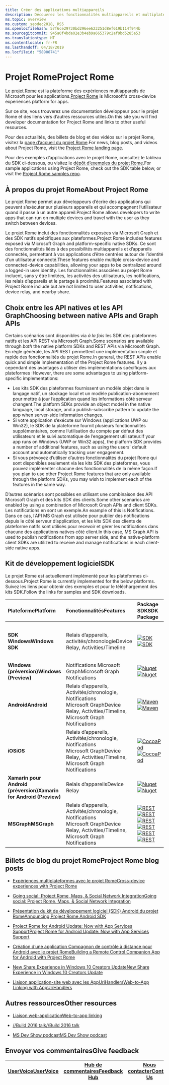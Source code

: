 ```yaml
---
title: Créer des applications multiappareils
description: Découvrez les fonctionnalités multiappareils et multiplateformes activées pour les applications Windows 10 avec le projet Rome.
ms.topic: overview
ms.custom: seodec2018, RS5
ms.openlocfilehash: 57f6ce29730bd296ee623251d8ef619b114f944b
ms.sourcegitcommit: 945a0f4bda02e3b4eb9a665379c2af9bd5285a53
ms.translationtype: HT
ms.contentlocale: fr-FR
ms.lasthandoff: 04/18/2019
ms.locfileid: "58906741"
---
```

# <a name="project-rome"></a><span data-ttu-id="1aca9-103">Projet Rome</span><span class="sxs-lookup"><span data-stu-id="1aca9-103">Project Rome</span></span>

<span data-ttu-id="1aca9-104">Le [projet Rome](https://developer.microsoft.com/en-us/windows/project-rome) est la plateforme des expériences multiappareils de Microsoft pour les applications.</span><span class="sxs-lookup"><span data-stu-id="1aca9-104">[Project Rome](https://developer.microsoft.com/en-us/windows/project-rome) is Microsoft's cross-device experiences platform for apps.</span></span> 

<span data-ttu-id="1aca9-105">Sur ce site, vous trouverez une documentation développeur pour le projet Rome et des liens vers d’autres ressources utiles.</span><span class="sxs-lookup"><span data-stu-id="1aca9-105">On this site you will find developer documentation for Project Rome and links to other useful resources.</span></span>

<span data-ttu-id="1aca9-106">Pour des actualités, des billets de blog et des vidéos sur le projet Rome, visitez la [page d’accueil du projet Rome](https://developer.microsoft.com/windows/project-rome).</span><span class="sxs-lookup"><span data-stu-id="1aca9-106">For news, blog posts, and videos about Project Rome, visit the [Project Rome landing page](https://developer.microsoft.com/windows/project-rome).</span></span>

<span data-ttu-id="1aca9-107">Pour des exemples d’applications avec le projet Rome, consultez le tableau du SDK ci-dessous, ou visitez le [dépôt d’exemples du projet Rome](https://github.com/Microsoft/project-rome).</span><span class="sxs-lookup"><span data-stu-id="1aca9-107">For sample applications using Project Rome, check out the SDK table below, or visit the [Project Rome samples repo](https://github.com/Microsoft/project-rome).</span></span>

## <a name="about-project-rome"></a><span data-ttu-id="1aca9-108">À propos du projet Rome</span><span class="sxs-lookup"><span data-stu-id="1aca9-108">About Project Rome</span></span>

<span data-ttu-id="1aca9-109">Le projet Rome permet aux développeurs d’écrire des applications qui peuvent s’exécuter sur plusieurs appareils et qui accompagnent l’utilisateur quand il passe à un autre appareil.</span><span class="sxs-lookup"><span data-stu-id="1aca9-109">Project Rome allows developers to write apps that can run on multiple devices and travel with the user as they switch between devices.</span></span>

<span data-ttu-id="1aca9-110">Le projet Rome inclut des fonctionnalités exposées via Microsoft Graph et des SDK natifs spécifiques aux plateformes.</span><span class="sxs-lookup"><span data-stu-id="1aca9-110">Project Rome includes features exposed via Microsoft Graph and platform-specific native SDKs.</span></span> <span data-ttu-id="1aca9-111">Ce sont des fonctionnalités liées à des possibilités multiappareils et d’appareils connectés, permettant à vos applications d’être centrées autour de l’identité d’un utilisateur connecté.</span><span class="sxs-lookup"><span data-stu-id="1aca9-111">These features enable multiple cross-device and connected-device capabilities, allowing your apps to be centralized around a logged-in user identity.</span></span> <span data-ttu-id="1aca9-112">Les fonctionnalités associées au projet Rome incluent, sans y être limitées, les activités des utilisateurs, les notifications, les relais d’appareils et le partage à proximité.</span><span class="sxs-lookup"><span data-stu-id="1aca9-112">Features associated with Project Rome include but are not limited to user activities, notifications, device relay, and nearby share.</span></span>

## <a name="choosing-between-native-apis-and-graph-apis"></a><span data-ttu-id="1aca9-113">Choix entre les API natives et les API Graph</span><span class="sxs-lookup"><span data-stu-id="1aca9-113">Choosing between native APIs and Graph APIs</span></span>

<span data-ttu-id="1aca9-114">Certains scénarios sont disponibles via *à la fois* les SDK des plateformes natifs et les API REST via Microsoft Graph.</span><span class="sxs-lookup"><span data-stu-id="1aca9-114">Some scenarios are available through *both* the native platform SDKs and REST APIs via Microsoft Graph.</span></span> <span data-ttu-id="1aca9-115">En règle générale, les API REST permettent une implémentation simple et rapide des fonctionnalités du projet Rome.</span><span class="sxs-lookup"><span data-stu-id="1aca9-115">In general, the REST APIs enable quick and simple implementation of the Project Rome features.</span></span> <span data-ttu-id="1aca9-116">Il y a cependant des avantages à utiliser des implémentations spécifiques aux plateformes :</span><span class="sxs-lookup"><span data-stu-id="1aca9-116">However, there are some advantages to using platform-specific implementations:</span></span>

* <span data-ttu-id="1aca9-117">Les kits SDK des plateformes fournissent un modèle objet dans le langage natif, un stockage local et un modèle publication-abonnement pour mettre à jour l’application quand les informations côté serveur changent.</span><span class="sxs-lookup"><span data-stu-id="1aca9-117">The platform SDKs provide an object model in the native language, local storage, and a publish-subscribe pattern to update the app when server-side information changes.</span></span>
* <span data-ttu-id="1aca9-118">Si votre application s’exécute sur Windows (applications UWP ou Win32), le SDK de la plateforme fournit plusieurs fonctionnalités supplémentaires, comme l’utilisation du compte par défaut des utilisateurs et le suivi automatique de l’engagement utilisateur.</span><span class="sxs-lookup"><span data-stu-id="1aca9-118">If your app runs on Windows (UWP or Win32 apps), the platform SDK provides a number of additional features, such as using the users' default account and automatically tracking user engagement.</span></span>
* <span data-ttu-id="1aca9-119">Si vous prévoyez d’utiliser d’autres fonctionnalités du projet Rome qui sont disponibles seulement via les kits SDK des plateformes, vous pouvez implémenter chacune des fonctionnalités de la même façon.</span><span class="sxs-lookup"><span data-stu-id="1aca9-119">If you plan to use other Project Rome features that are only available through the platform SDKs, you may wish to implement each of the features in the same way.</span></span>

<span data-ttu-id="1aca9-120">D’autres scénarios sont possibles en utilisant une combinaison des API Microsoft Graph et des kits SDK des clients.</span><span class="sxs-lookup"><span data-stu-id="1aca9-120">Some other scenarios are enabled by using a combination of Microsoft Graph APIs and client SDKs.</span></span> <span data-ttu-id="1aca9-121">Les notifications en sont un exemple.</span><span class="sxs-lookup"><span data-stu-id="1aca9-121">An example of this is Notifications.</span></span> <span data-ttu-id="1aca9-122">Dans ce cas, l’API MS Graph est utilisée pour publier des notifications depuis le côté serveur d’application, et les kits SDK des clients de plateforme natifs sont utilisés pour recevoir et gérer les notifications dans chacune des applications natives côté client.</span><span class="sxs-lookup"><span data-stu-id="1aca9-122">In this case, MS Graph API is used to publish notifications from app server side, and the native-platform client SDKs are utilized to receive and manage notifications in each client-side native apps.</span></span>

## <a name="sdk"></a><span data-ttu-id="1aca9-123">Kit de développement logiciel</span><span class="sxs-lookup"><span data-stu-id="1aca9-123">SDK</span></span>

<span data-ttu-id="1aca9-124">Le projet Rome est actuellement implémenté pour les plateformes ci-dessous.</span><span class="sxs-lookup"><span data-stu-id="1aca9-124">Project Rome is currently implemented for the below platforms.</span></span> <span data-ttu-id="1aca9-125">Suivez les liens pour obtenir des exemples et pour le téléchargement des kits SDK.</span><span class="sxs-lookup"><span data-stu-id="1aca9-125">Follow the links for samples and SDK downloads.</span></span>

[windows-sdk]:             https://developer.microsoft.com/en-us/windows/downloads
[windows-sdk-badge]:       https://img.shields.io/badge/sdk-April%202018%20Update-brightgreen.svg
[windows-drsample]:        https://github.com/Microsoft/Windows-universal-samples/tree/master/Samples/RemoteSystems
[windows-afsample]:        https://github.com/Microsoft/Windows-universal-samples/tree/master/Samples/UserActivity 

[winredist-sdk]:           https://www.nuget.org/packages/Microsoft.ConnectedDevices.UserNotifications
[winredist-sdk-badge]:     https://img.shields.io/nuget/v/Microsoft.ConnectedDevices.UserNotifications.svg
[winredist-sample]:        https://github.com/Microsoft/project-rome/tree/release/1.0.0/Windows/samples

[xamarin-sdk]:             https://www.nuget.org/packages/Microsoft.ConnectedDevices.Xamarin.Droid
[xamarin-sdk-badge]:       https://img.shields.io/nuget/v/Microsoft.ConnectedDevices.Xamarin.Droid.svg
[xamarin-sample]:          https://github.com/Microsoft/project-rome/tree/0.8.1/Xamarin/samples

[ios-sdk]:                 https://cocoapods.org/pods/ProjectRomeSdk
[ios-sdk-badge]:           https://img.shields.io/cocoapods/v/ProjectRomeSdk.svg
[ios-sample]:              https://github.com/Microsoft/project-rome/tree/release/1.0.0/iOS/samples

[android-sdk]:             https://bintray.com/connecteddevices/maven/com.microsoft.connecteddevices:connecteddevices-sdk?version=1.1.0
[android-sdk-badge]:       https://img.shields.io/bintray/v/connecteddevices/maven/com.microsoft.connecteddevices:connecteddevices-sdk.svg
[android-sample]:          https://github.com/Microsoft/project-rome/tree/release/1.0.0/Android/samples

[graph-relay]:             https://developer.microsoft.com/graph/docs/api-reference/beta/resources/project_rome_overview
[graph-activities]:        https://developer.microsoft.com/graph/docs/api-reference/v1.0/resources/activity-feed-api-overview
[graph-notification]:      https://developer.microsoft.com/graph/docs/api-reference/beta/resources/notifications-api-overview

[graph-relay-badge]:       https://img.shields.io/badge/Device_Relay-Beta-orange.svg
[graph-activities-badge]:  https://img.shields.io/badge/Activities-1.0-brightgreen.svg
[graph-notification-badge]:https://img.shields.io/badge/Graph_Notifications-Beta-orange.svg

[graph-relay-sample]:        https://developer.microsoft.com/graph/docs/api-reference/beta/resources/project_rome_overview
[graph-activities-sample]:   https://developer.microsoft.com/graph/docs/api-reference/v1.0/resources/activity-feed-api-overview
[graph-notification-sample]: https://developer.microsoft.com/graph/docs/api-reference/beta/resources/notifications-api-overview



|   <span data-ttu-id="1aca9-126">Plateforme</span><span class="sxs-lookup"><span data-stu-id="1aca9-126">Platform</span></span>                        | <span data-ttu-id="1aca9-127">Fonctionnalités</span><span class="sxs-lookup"><span data-stu-id="1aca9-127">Features</span></span>                                                         |           <span data-ttu-id="1aca9-128">Package SDK</span><span class="sxs-lookup"><span data-stu-id="1aca9-128">SDK Package</span></span>                          |   <span data-ttu-id="1aca9-129">Exemples</span><span class="sxs-lookup"><span data-stu-id="1aca9-129">Samples</span></span>                                       |
| :-------------------------------- | :--------------------------------------------------------------- |:---------------------------------------------- | :---------------------------------------------- |
| <span data-ttu-id="1aca9-130">**SDK Windows**</span><span class="sxs-lookup"><span data-stu-id="1aca9-130">**Windows SDK**</span></span>                   | <span data-ttu-id="1aca9-131">Relais d’appareils, activités/chronologie</span><span class="sxs-lookup"><span data-stu-id="1aca9-131">Device Relay, Activities/Timeline</span></span>                                | <span data-ttu-id="1aca9-132">[![SDK][windows-sdk-badge]][windows-sdk]</span><span class="sxs-lookup"><span data-stu-id="1aca9-132">[![SDK][windows-sdk-badge]][windows-sdk]</span></span>       | <span data-ttu-id="1aca9-133">[Exemple Windows du projet Rome pour les relais d’appareils][windows-drsample]</span><span class="sxs-lookup"><span data-stu-id="1aca9-133">[Project Rome for Device Relay Windows sample][windows-drsample]</span></span> <br> <span data-ttu-id="1aca9-134">[Exemple Windows du projet Rome pour les activités][windows-afsample]</span><span class="sxs-lookup"><span data-stu-id="1aca9-134">[Project Rome for Activities Windows sample][windows-afsample]</span></span>
| <span data-ttu-id="1aca9-135">**Windows (préversion)**</span><span class="sxs-lookup"><span data-stu-id="1aca9-135">**Windows (Preview)**</span></span>             |                                    <span data-ttu-id="1aca9-136">Notifications Microsoft Graph</span><span class="sxs-lookup"><span data-stu-id="1aca9-136">Microsoft Graph Notifications</span></span> | <span data-ttu-id="1aca9-137">[![Nuget][winredist-sdk-badge]][winredist-sdk]</span><span class="sxs-lookup"><span data-stu-id="1aca9-137">[![Nuget][winredist-sdk-badge]][winredist-sdk]</span></span> | <span data-ttu-id="1aca9-138">[Exemple de notifications Graph pour Windows][winredist-sample]</span><span class="sxs-lookup"><span data-stu-id="1aca9-138">[Graph Notifications for Windows sample][winredist-sample]</span></span> 
| <span data-ttu-id="1aca9-139">**Android**</span><span class="sxs-lookup"><span data-stu-id="1aca9-139">**Android**</span></span>             | <span data-ttu-id="1aca9-140">Relais d’appareils, Activités/chronologie, Notifications Microsoft Graph</span><span class="sxs-lookup"><span data-stu-id="1aca9-140">Device Relay, Activities/Timeline, Microsoft Graph Notifications</span></span> | <span data-ttu-id="1aca9-141">[![Maven][android-sdk-badge]][android-sdk]</span><span class="sxs-lookup"><span data-stu-id="1aca9-141">[![Maven][android-sdk-badge]][android-sdk]</span></span>     | <span data-ttu-id="1aca9-142">[Exemples du projet Rome pour Android][android-sample]</span><span class="sxs-lookup"><span data-stu-id="1aca9-142">[Project Rome for Android sample][android-sample]</span></span>
| <span data-ttu-id="1aca9-143">**iOS**</span><span class="sxs-lookup"><span data-stu-id="1aca9-143">**iOS**</span></span>                 | <span data-ttu-id="1aca9-144">Relais d’appareils, Activités/chronologie, Notifications Microsoft Graph</span><span class="sxs-lookup"><span data-stu-id="1aca9-144">Device Relay, Activities/Timeline, Microsoft Graph Notifications</span></span> | <span data-ttu-id="1aca9-145">[![CocoaPod][ios-sdk-badge]][ios-sdk]</span><span class="sxs-lookup"><span data-stu-id="1aca9-145">[![CocoaPod][ios-sdk-badge]][ios-sdk]</span></span>          | <span data-ttu-id="1aca9-146">[Exemples du projet Rome pour iOS][ios-sample]</span><span class="sxs-lookup"><span data-stu-id="1aca9-146">[Project Rome for iOS sample][ios-sample]</span></span>
| <span data-ttu-id="1aca9-147">**Xamarin pour Android (préversion)**</span><span class="sxs-lookup"><span data-stu-id="1aca9-147">**Xamarin for Android (Preview)**</span></span> | <span data-ttu-id="1aca9-148">Relais d’appareils</span><span class="sxs-lookup"><span data-stu-id="1aca9-148">Device Relay</span></span>                                                     | <span data-ttu-id="1aca9-149">[![Nuget][xamarin-sdk-badge]][xamarin-sdk]</span><span class="sxs-lookup"><span data-stu-id="1aca9-149">[![Nuget][xamarin-sdk-badge]][xamarin-sdk]</span></span>     | <span data-ttu-id="1aca9-150">[Exemple Xamarin pour Android][xamarin-sample]</span><span class="sxs-lookup"><span data-stu-id="1aca9-150">[Xamarin for Android sample][xamarin-sample]</span></span>
| <span data-ttu-id="1aca9-151">**MSGraph**</span><span class="sxs-lookup"><span data-stu-id="1aca9-151">**MSGraph**</span></span>                       | <span data-ttu-id="1aca9-152">Relais d’appareils, Activités/chronologie, Notifications Microsoft Graph</span><span class="sxs-lookup"><span data-stu-id="1aca9-152">Device Relay, Activities/Timeline, Microsoft Graph Notifications</span></span> | <span data-ttu-id="1aca9-153">[![REST][graph-relay-badge]][graph-relay]</span><span class="sxs-lookup"><span data-stu-id="1aca9-153">[![REST][graph-relay-badge]][graph-relay]</span></span><br> <span data-ttu-id="1aca9-154">[![REST][graph-activities-badge]][graph-activities]</span><span class="sxs-lookup"><span data-stu-id="1aca9-154">[![REST][graph-activities-badge]][graph-activities]</span></span><br><span data-ttu-id="1aca9-155">[![REST][graph-notification-badge]][graph-notification]</span><span class="sxs-lookup"><span data-stu-id="1aca9-155">[![REST][graph-notification-badge]][graph-notification]</span></span>          | <span data-ttu-id="1aca9-156">[Relais d’appareils][graph-relay-sample]</span><span class="sxs-lookup"><span data-stu-id="1aca9-156">[Device Relay][graph-relay-sample]</span></span><br><span data-ttu-id="1aca9-157">[Activités/chronologie][graph-activities-sample]</span><span class="sxs-lookup"><span data-stu-id="1aca9-157">[Activities/Timeline][graph-activities-sample]</span></span><br><span data-ttu-id="1aca9-158">[Notifications Graph][graph-notification-sample]</span><span class="sxs-lookup"><span data-stu-id="1aca9-158">[Graph Notifications][graph-notification-sample]</span></span>

## <a name="project-rome-blog-posts"></a><span data-ttu-id="1aca9-159">Billets de blog du projet Rome</span><span class="sxs-lookup"><span data-stu-id="1aca9-159">Project Rome blog posts</span></span>
* [<span data-ttu-id="1aca9-160">Expériences multiplateformes avec le projet Rome</span><span class="sxs-lookup"><span data-stu-id="1aca9-160">Cross-device experiences with Project Rome</span></span>](https://blogs.windows.com/buildingapps/2016/10/11/cross-device-experience-with-project-rome/#iQTseFlAMJRopU9k.97)

* [<span data-ttu-id="1aca9-161">Going social: Project Rome, Maps, & Social Network Integration</span><span class="sxs-lookup"><span data-stu-id="1aca9-161">Going social: Project Rome, Maps, & Social Network Integration</span></span>](https://blogs.windows.com/buildingapps/2016/10/27/going-social-project-rome-maps-social-network-integration-app-dev-on-xbox-series/#SCfoEZ1q8c1yBMei.97)

* [<span data-ttu-id="1aca9-162">Présentation du kit de développement logiciel (SDK) Android du projet Rome</span><span class="sxs-lookup"><span data-stu-id="1aca9-162">Announcing Project Rome Android SDK</span></span>](https://blogs.windows.com/buildingapps/2017/02/08/announcing-project-rome-android-sdk/#obDkvwkXOGa3tcTx.97)

* [<span data-ttu-id="1aca9-163">Project Rome for Android Update: Now with App Services Support</span><span class="sxs-lookup"><span data-stu-id="1aca9-163">Project Rome for Android Update: Now with App Services Support</span></span>](https://blogs.windows.com/buildingapps/2017/03/23/project-rome-android-update-now-app-services-support/#DBm1Ic4JX8vXv2h0.97)

* [<span data-ttu-id="1aca9-164">Création d’une application Compagnon de contrôle à distance pour Android avec le projet Rome</span><span class="sxs-lookup"><span data-stu-id="1aca9-164">Building a Remote Control Companion App for Android with Project Rome</span></span>](https://blog.xamarin.com/building-remote-control-companion-app-android-project-rome/)

* [<span data-ttu-id="1aca9-165">New Share Experience in Windows 10 Creators Update</span><span class="sxs-lookup"><span data-stu-id="1aca9-165">New Share Experience in Windows 10 Creators Update</span></span>](https://blogs.windows.com/buildingapps/2017/04/06/new-share-experience-windows-10-creators-update/#OGskrWcLLlrCTCSH.97)

* [<span data-ttu-id="1aca9-166">Liaison application-site web avec les AppUriHandlers</span><span class="sxs-lookup"><span data-stu-id="1aca9-166">Web-to-App Linking with AppUriHandlers</span></span>](https://blogs.windows.com/buildingapps/2016/10/14/web-to-app-linking-with-appurihandlers/#fIh7USaxBYS8JqfT.97)

## <a name="other-resources"></a><span data-ttu-id="1aca9-167">Autres ressources</span><span class="sxs-lookup"><span data-stu-id="1aca9-167">Other resources</span></span>

* [<span data-ttu-id="1aca9-168">Liaison web-application</span><span class="sxs-lookup"><span data-stu-id="1aca9-168">Web-to-app linking</span></span>](https://docs.microsoft.com/en-us/windows/uwp/launch-resume/web-to-app-linking)

* [<span data-ttu-id="1aca9-169">//Build 2016 talk</span><span class="sxs-lookup"><span data-stu-id="1aca9-169">//Build 2016 talk</span></span>](https://channel9.msdn.com/Events/Build/2016/B831)

* [<span data-ttu-id="1aca9-170">MS Dev Show podcast</span><span class="sxs-lookup"><span data-stu-id="1aca9-170">MS Dev Show podcast</span></span>](http://msdevshow.com/2016/11/project-rome-with-shawn-henry/)

## <a name="give-feedback"></a><span data-ttu-id="1aca9-171">Envoyer vos commentaires</span><span class="sxs-lookup"><span data-stu-id="1aca9-171">Give feedback</span></span>

|[<span data-ttu-id="1aca9-172">UserVoice</span><span class="sxs-lookup"><span data-stu-id="1aca9-172">UserVoice</span></span>](https://wpdev.uservoice.com/forums/110705-universal-windows-platform/category/183208-connected-apps-and-devices-project-rome)|[<span data-ttu-id="1aca9-173">Hub de commentaires</span><span class="sxs-lookup"><span data-stu-id="1aca9-173">Feedback Hub</span></span>](https://support.microsoft.com/en-us/help/4021566/windows-10-send-feedback-to-microsoft-with-feedback-hub-app)|[<span data-ttu-id="1aca9-174">Nous contacter</span><span class="sxs-lookup"><span data-stu-id="1aca9-174">Contact Us</span></span>](mailto:projectrometeam@microsoft.com)|
|-----|-----|-----|
